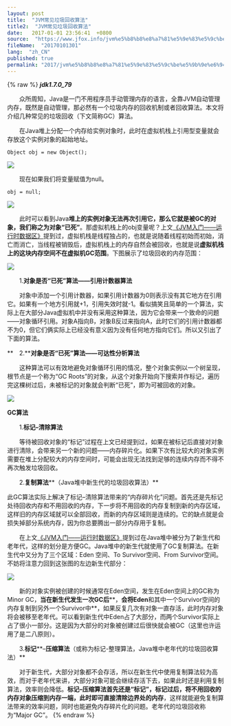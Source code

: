 ```yaml
---
layout: post
title:  "JVM常见垃圾回收算法"
title2:  "JVM常见垃圾回收算法"
date:   2017-01-01 23:56:41  +0800
source:  "https://www.jfox.info/jvm%e5%b8%b8%e8%a7%81%e5%9e%83%e5%9c%be%e5%9b%9e%e6%94%b6%e7%ae%97%e6%b3%95.html"
fileName:  "20170101301"
lang:  "zh_CN"
published: true
permalink: "2017/jvm%e5%b8%b8%e8%a7%81%e5%9e%83%e5%9c%be%e5%9b%9e%e6%94%b6%e7%ae%97%e6%b3%95.html"
---
```

{% raw %}
***jdk1.7.0_79***

　　众所周知，Java是一门不用程序员手动管理内存的语言，全靠JVM自动管理内存，既然是自动管理，那必然有一个垃圾内存的回收机制或者回收算法。本文将介绍几种常见的垃圾回收（下文简称GC）算法。

　　在Java堆上分配一个内存给实例对象时，此时在虚拟机栈上引用型变量就会存放这个实例对象的起始地址。

    Object obj = new Object(); 

![](/wp-content/uploads/2017/07/1499955253.png)

　　现在如果我们将变量赋值为null。

    obj = null;

![](/wp-content/uploads/2017/07/14999552531.png)

　　此时可以看到Java**堆上的实例对象无法再次引用它，那么它就是被GC的对象，我们称之为对象“已死”**。那虚拟机栈上的obj变量呢？上文[《](https://www.jfox.info/go.php?url=http://www.cnblogs.com/yulinfeng/p/7153391.html)[JVM入门——](https://www.jfox.info/go.php?url=http://www.cnblogs.com/yulinfeng/p/7153391.html)[运行时数据区》](https://www.jfox.info/go.php?url=http://www.cnblogs.com/yulinfeng/p/7153391.html)提到过，虚拟机栈是线程独占的，也就是说随着线程初始而初始，消亡而消亡，当线程被销毁后，虚拟机栈上的内存自然会被回收，也就是说**虚拟机栈上的这块内存空间不在虚拟机GC范围**。下图展示了垃圾回收的内存范围：

![](/wp-content/uploads/2017/07/1499955254.png)

　　1.**对象是否“已死”算法——引用计数器算法**

　　对象中添加一个引用计数器，如果引用计数器为0则表示没有其它地方在引用它。如果有一个地方引用就+1，引用失效时就-1。看似搞笑且简单的一个算法，实际上在大部分Java虚拟机中并没有采用这种算法，因为它会带来一个致命的问题——对象循环引用。对象A指向B，对象B反过来指向A，此时它们的引用计数器都不为0，但它们俩实际上已经没有意义因为没有任何地方指向它们。所以又引出了下面的算法。

**　2.******对象是否“已死”算法——可达性分析算法****

　　这种算法可以有效地避免对象循环引用的情况，整个对象实例以一个树呈现，根节点是一个称为“GC Roots”的对象，从这个对象开始向下搜索并作标记，遍历完这棵树过后，未被标记的对象就会判断“已死”，即为可被回收的对象。

![](/wp-content/uploads/2017/07/1499955255.png)

**GC算法**

　　1.**标记–清除算法**

　　等待被回收对象的“标记”过程在上文已经提到过，如果在被标记后直接对对象进行清除，会带来另一个新的问题——内存碎片化。如果下次有比较大的对象实例需要在堆上分配较大的内存空间时，可能会出现无法找到足够的连续内存而不得不再次触发垃圾回收。

　　2.**复制算法****（Java堆中新生代的垃圾回收算法）**

此GC算法实际上解决了标记–清除算法带来的“内存碎片化”问题。首先还是先标记处待回收内存和不用回收的内存，下一步将不用回收的内存复制到新的内存区域，这样旧的内存区域就可以全部回收，而新的内存区域则是连续的。它的缺点就是会损失掉部分系统内存，因为你总要腾出一部分内存用于复制。

　　在上文[《JVM](https://www.jfox.info/go.php?url=http://www.cnblogs.com/yulinfeng/p/7153391.html)[入门——运行时数据区》](https://www.jfox.info/go.php?url=http://www.cnblogs.com/yulinfeng/p/7153391.html)提到过在Java堆中被分为了新生代和老年代，这样的划分是方便GC。Java堆中的新生代就使用了GC复制算法。在新生代中又分为了三个区域：Eden 空间、To Survivor空间、From Survivor空间。不妨将注意力回到这张图的左边新生代部分：

![](/wp-content/uploads/2017/07/14999552551.png)

　　新的对象实例被创建的时候通常在Eden空间，发生在Eden空间上的GC称为Minor GC，**当在新生代发生一次GC后****，****会将Eden****和其中一个Survivor空间的内存复制到另外一个Survivor中**，如果反复几次有对象一直存活，此时内存对象将会被移至老年代。可以看到新生代中Eden占了大部分，而两个Survivor实际上占了很小一部分。这是因为大部分的对象被创建过后很快就会被GC（这里也许运用了是二八原则）。

　　3.**标记****–****压缩算法****（或称为标记-整理算法，Java堆中老年代的垃圾回收算法）**

　　对于新生代，大部分对象都不会存活，所以在新生代中使用复制算法较为高效，而对于老年代来讲，大部分对象可能会继续存活下去，如果此时还是利用复制算法，效率则会降低。**标记–压缩算法首先还是“标记”，标记过后，将不用回收的内存对象压缩到内存一端，此时即可直接清除边界处的内存**，这样就能避免复制算法带来的效率问题，同时也能避免内存碎片化的问题。老年代的垃圾回收称为“Major GC”。
{% endraw %}

